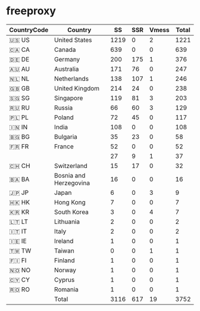 # freeproxy

|CountryCode|Country|SS|SSR|Vmess|Total|
|  ----  | ----  |  ----  | ----  |  ----  | ----  |
|🇺🇸 US|United States|1219|0|2|1221|
|🇨🇦 CA|Canada|639|0|0|639|
|🇩🇪 DE|Germany|200|175|1|376|
|🇦🇺 AU|Australia|171|76|0|247|
|🇳🇱 NL|Netherlands|138|107|1|246|
|🇬🇧 GB|United Kingdom|214|24|0|238|
|🇸🇬 SG|Singapore|119|81|3|203|
|🇷🇺 RU|Russia|66|60|3|129|
|🇵🇱 PL|Poland|72|45|0|117|
|🇮🇳 IN|India|108|0|0|108|
|🇧🇬 BG|Bulgaria|35|23|0|58|
|🇫🇷 FR|France|52|0|0|52|
| ||27|9|1|37|
|🇨🇭 CH|Switzerland|15|17|0|32|
|🇧🇦 BA|Bosnia and Herzegovina|16|0|0|16|
|🇯🇵 JP|Japan|6|0|3|9|
|🇭🇰 HK|Hong Kong|7|0|0|7|
|🇰🇷 KR|South Korea|3|0|4|7|
|🇱🇹 LT|Lithuania|2|0|0|2|
|🇮🇹 IT|Italy|2|0|0|2|
|🇮🇪 IE|Ireland|1|0|0|1|
|🇹🇼 TW|Taiwan|0|0|1|1|
|🇫🇮 FI|Finland|1|0|0|1|
|🇳🇴 NO|Norway|1|0|0|1|
|🇨🇾 CY|Cyprus|1|0|0|1|
|🇷🇴 RO|Romania|1|0|0|1|
||Total|3116|617|19|3752|
